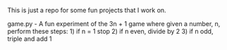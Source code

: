 This is just a repo for some fun projects that I work on.

game.py - A fun experiment of the 3n + 1 game where given a number, n, perform these steps:
                1) if n = 1 stop
                2) if n even, divide by 2
                3) if n odd, triple and add 1
